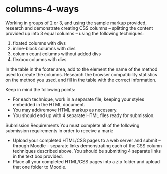 # columns-4-ways

Working in groups of 2 or 3, and using the sample markup provided, research and demonstrate creating CSS columns – splitting the content provided up into 3 equal columns – using the following techniques:

<ol>
  <li>floated columns with divs</li>
  <li>inline-block columns with divs</li>
  <li>column count columns without added divs</li>
  <li>flexbox columns with divs</li>
</ol>

In the table in the footer area, add to the <caption> element the name of the method used to create the columns. Research the browser compatibility statistics on the method you used, and fill in the table with the correct information.

Keep in mind the following points:
<ul>
  <li>For each technique, work in a separate file, keeping your styles embedded in the HTML document.</li>
  <li>You may add/remove HTML markup as necessary.</li>
  <li>You should end up with 4 separate HTML files ready for submission.</li>
</ul>

Submission Requirements
You must complete all of the following submission requirements in order to receive a mark:
<ul>
  <li>Upload your completed HTML/CSS pages to a web server and submit – through Moodle – separate links demonstrating each of the CSS column techniques described above. You should be submitting 4 separate links in the text box provided.</li>
  <li>Place all your completed HTML/CSS pages into a zip folder and upload that one folder to Moodle.</li>
</ul>
